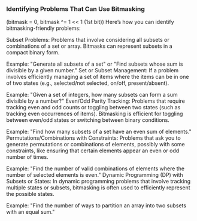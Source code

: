 ### Identifying Problems That Can Use Bitmasking 
(bitmask = 0, bitmask ^= 1 << 1 (1st bit))
Here’s how you can identify bitmasking-friendly problems:

Subset Problems: Problems that involve considering all subsets or combinations of a set or array. Bitmasks can represent subsets in a compact binary form.

Example: "Generate all subsets of a set" or "Find subsets whose sum is divisible by a given number."
Set or Subset Management: If a problem involves efficiently managing a set of items where the items can be in one of two states (e.g., selected/not selected, on/off, present/absent).

Example: "Given a set of integers, how many subsets can form a sum divisible by a number?"
Even/Odd Parity Tracking: Problems that require tracking even and odd counts or toggling between two states (such as tracking even occurrences of items). Bitmasking is efficient for toggling between even/odd states or switching between binary conditions.

Example: "Find how many subsets of a set have an even sum of elements."
Permutations/Combinations with Constraints: Problems that ask you to generate permutations or combinations of elements, possibly with some constraints, like ensuring that certain elements appear an even or odd number of times.

Example: "Find the number of valid combinations of elements where the number of selected elements is even."
Dynamic Programming (DP) with Subsets or States: In dynamic programming problems that involve tracking multiple states or subsets, bitmasking is often used to efficiently represent the possible states.

Example: "Find the number of ways to partition an array into two subsets with an equal sum."
